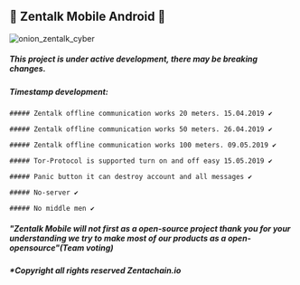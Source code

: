 ## :satellite: Zentalk Mobile Android :satellite:
![onion_zentalk_cyber](https://user-images.githubusercontent.com/40530024/57589057-93c2da00-751e-11e9-8a47-05e8a7c8319e.png)
##### This project is under active development, there may be breaking changes.

##### Timestamp development:
```
##### Zentalk offline communication works 20 meters. 15.04.2019 ✔️

##### Zentalk offline communication works 50 meters. 26.04.2019 ✔️

##### Zentalk offline communication works 100 meters. 09.05.2019 ✔️

##### Tor-Protocol is supported turn on and off easy 15.05.2019 ✔️

##### Panic button it can destroy account and all messages ✔️

##### No-server ✔️

##### No middle men ✔️

```
##### "Zentalk Mobile will not first as a open-source project thank you for your understanding we try to make most of our products as a open-opensource"(Team voting)
##### *Copyright all rights reserved Zentachain.io
